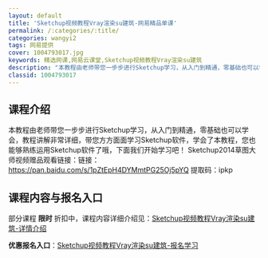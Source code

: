 ```yaml
---
layout: default
title: 'Sketchup视频教程Vray渲染su建筑-网易精品单课'
permalink: /:categories/:title/
categories: wangyi2
tags: 网易提供
cover: 1004793017.jpg
keywords: 精选网课,网易云课堂,Sketchup视频教程Vray渲染su建筑
description: "本教程由老师带您一步步进行Sketchup学习，从入门到精通，零基础也可以学会，教程讲解非常详细，带您方方面面学习Sketchup软件，学会了本教程，您也能够熟练运用Sketchup软件了哦"
classid: 1004793017
---
```


## 课程介绍

本教程由老师带您一步步进行Sketchup学习，从入门到精通，零基础也可以学会，教程讲解非常详细，带您方方面面学习Sketchup软件，学会了本教程，您也能够熟练运用Sketchup软件了哦，下面我们开始学习吧！
Sketchup2014草图大师视频赠品观看链接：链接：https://pan.baidu.com/s/1pZtEpH4DYMmtPG25Oj5pYQ 
提取码：ipkp

## 课程内容与报名入口

部分课程 **限时** 折扣中，课程内容详细介绍见：[Sketchup视频教程Vray渲染su建筑-详情介绍](https://study.163.com/course/introduction/1004793017.htm?share=1&shareId=1025206652&utm_campaign=share&utm_medium=iphoneShare&utm_source=&utm_u=1025206652)

**优惠报名入口**：[Sketchup视频教程Vray渲染su建筑-报名学习](https://study.163.com/course/introduction/1004793017.htm?share=1&shareId=1025206652&utm_campaign=share&utm_medium=iphoneShare&utm_source=&utm_u=1025206652)


